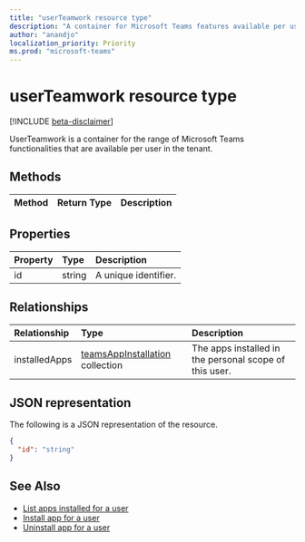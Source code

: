 ```yaml
---
title: "userTeamwork resource type"
description: "A container for Microsoft Teams features available per user. "
author: "anandjo"
localization_priority: Priority
ms.prod: "microsoft-teams"
---
```


# userTeamwork resource type

[!INCLUDE [beta-disclaimer](../../includes/beta-disclaimer.md)]

UserTeamwork is a container for the range of Microsoft Teams functionalities that are available per user in the tenant.

## Methods

| Method       | Return Type  |Description|
|:---------------|:--------|:----------|

## Properties

| Property | Type	| Description |
|:---------------|:--------|:----------|
|id|string| A unique identifier. |

## Relationships

| Relationship | Type	| Description |
|:---------------|:--------|:----------|
|installedApps|[teamsAppInstallation](teamsappinstallation.md) collection|The apps installed in the personal scope of this user.|

## JSON representation

The following is a JSON representation of the resource.

<!-- {
  "blockType": "resource",
  "@odata.type": "microsoft.graph.userTeamwork",
  "baseType": "microsoft.graph.entity"
}-->

```json
{
  "id": "string"
}

```

<!-- uuid: 8fcb5dbc-d5aa-4681-8e31-b001d5168d79
2015-10-25 14:57:30 UTC -->
<!--
{
  "type": "#page.annotation",
  "description": "userteamwork resource",
  "keywords": "",
  "section": "documentation",
  "tocPath": "",
  "suppressions": []
}
-->

## See Also
- [List apps installed for a user](../api/teams-user-teamsappinstallation-list.md)
- [Install app for a user](../api/teams-user-teamsappinstallation-add.md)
- [Uninstall app for a user](../api/teams-user-teamsappinstallation-delete.md)
